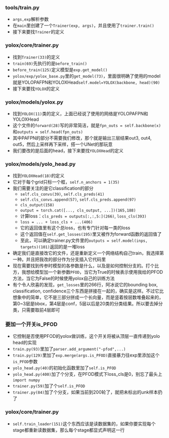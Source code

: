 ### tools/train.py

* `args,exp`解析参数
* 在`main`里创建了一个`Trainer(exp, args)`，并且使用了`trainer.train()`
* 接下来要找`Trainer`的定义

### yolox/core/trainer.py

* 找到`Trainer(33)`的定义
* `train(69)`先执行的是`before_train()`
* `before_train(125)`定义模型是`exp.get_model()`
* `yolox/exp/yolox_base.py`里的`get_model(73)`，里面很明确了使用的model就是YOLOPAFPN和YOLOXHead`self.model=YOLOX(backbone, head)(90)`
* 接下来要找`YOLOX`的定义

### yolox/models/yolox.py

* 找到`YOLOX(11)`类的定义，上面已经说了使用的网络是YOLOPAFPN和YOLOXHead
* 这个文件的`forward(28)`写的非常简洁，就是`fpn_outs = self.backbone(x)`和`outputs = self.head(fpn_outs)`
* 其中PAFPN的部分不需要我们修改，那个就是输出三层结果out3, out4, out5，然后上采样再下采样，搭一个UNet的那玩意
* 我们要改的是后面的head，接下来要找`YOLOXHead`的定义

### yolox/models/yolo_head.py

* 找到`YOLOXHead(18)`的定义
* 它对于每个grid只标一个框，`self.n_anchors = 1(35)`
* 我们需要关注的是它classification的部分
    * `self.cls_convs(39)`, `self.cls_preds(41)`
    * `self.cls_convs.append(57)`, `self.cls_preds.append(97)`
    * `cls_output(158)`
    * `output = torch.cat([..., cls_output, ...])(165,188)`
    * 计算loss：`cls_preds = outputs[:,:,5:](266)`, `loss_cls(393)`
    * `loss = ... + loss_cls + ...(406)`
    * 它的返回值里有这个总loss，也有专门针对每一类的loss
    * 这个返回值在`self.get_losses(195)`里又被作为forward函数的返回值了
    * 至此，可以确定trainer.py文件里的`outputs = self.model(inps, targets)(101)`返回的是一堆loss
* 确定我们是直接改它的文件，还是重新定义一个网络结构自己train，我选择第一种。并且把我改的部分作为分支插入它代码里
* 现在需要找到传参时模型的各参数是什么，以及是如何控制分支的。打个比方，我想给模型加一个新参数`PFOD`，当它为True的时候表示使用我给的PFOD方法，当它为False的时候使用yolox自己的训练方法
* 有个令人欣喜的发现，`get_losses`里的266行，阿冰说它的bounding box, classification, confidence三个东西是拼接在一起的，确实是这样。不过它比想象中的简单，它不是三部分拼成一个长向量，而是竖着按层数堆叠起来的，第0~3层是bbox，第4层是conf，5层以后是20类的分类结果。所以要去掉分类，只需要取前4层即可

### 要加一个开关is_PFOD
* 它控制是否使用PFOD的yolox做训练，这个开关将被从顶层一直传递到yolo head的实现
* `train.py(93)`里加了`parser.add_argument("-pfod",...)`
* `train.py(129)`里加了`exp.merge(args.is_PFOD)`直接暴力往exp里添加这个`is_PFOD`参数
* `yolo_head.py(40)`的初始化函数里加了`self.is_PFOD`
* `yolo_head.py(400)`加了个分支，在PFOD模式下loss_cls是0，别忘了最头上`import numpy`
* `trainer.py(59)`加了个`self.is_PFOD`
* `trainer.py(84)`加了个分支，如果当前到200轮了，就把未标出的unk样本扔了

### yolox/core/trainer.py
* `self.train_loader(151)`这个东西应该是读数据集的，如果你要实现每个stage都重新读数据集，那么每个stage都显式声明这一行


